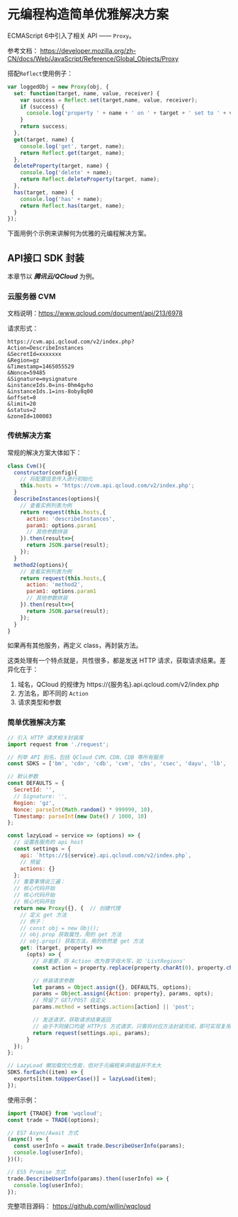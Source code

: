 # 元编程构造简单优雅解决方案

ECMAScript 6中引入了相关 API —— `Proxy`。

参考文档： <https://developer.mozilla.org/zh-CN/docs/Web/JavaScript/Reference/Global_Objects/Proxy>

搭配`Reflect`使用例子：

```js
var loggedObj = new Proxy(obj, {
  set: function(target, name, value, receiver) {
    var success = Reflect.set(target,name, value, receiver);
    if (success) {
      console.log('property ' + name + ' on ' + target + ' set to ' + value);
    }
    return success;
  },
  get(target, name) {
    console.log('get', target, name);
    return Reflect.get(target, name);
  },
  deleteProperty(target, name) {
    console.log('delete' + name);
    return Reflect.deleteProperty(target, name);
  },
  has(target, name) {
    console.log('has' + name);
    return Reflect.has(target, name);
  }
});
```

下面用例个示例来讲解何为优雅的元编程解决方案。

## API接口 SDK 封装

本章节以 ***腾讯云/QCloud*** 为例。

### 云服务器 CVM

文档说明：<https://www.qcloud.com/document/api/213/6978>

请求形式：

```
https://cvm.api.qcloud.com/v2/index.php?
Action=DescribeInstances
&SecretId=xxxxxxx
&Region=gz
&Timestamp=1465055529
&Nonce=59485
&Signature=mysignature
&instanceIds.0=ins-0hm4gvho
&instanceIds.1=ins-8oby8q00
&offset=0
&limit=20
&status=2
&zoneId=100003
```

### 传统解决方案

常规的解决方案大体如下：

```js
class Cvm(){
  constructor(config){ 
    // 将配置信息传入进行初始化
    this.hosts = 'https://cvm.api.qcloud.com/v2/index.php';
  }
  describeInstances(options){
    // 查看实例列表为例
    return request(this.hosts,{
      action: 'describeInstances',
      param1: options.param1
      // 其他参数拼装
    }).then(result=>{
      return JSON.parse(result);
    });
  }
  method2(options){
    // 查看实例列表为例
    return request(this.hosts,{
      action: 'method2',
      param1: options.param1
      // 其他参数拼装
    }).then(result=>{
      return JSON.parse(result);
    });
  }
}
```

如果再有其他服务，再定义 class，再封装方法。

这类处理有一个特点就是，共性很多，都是发送 HTTP 请求，获取请求结果。差异化在于：

1. 域名，QCloud 的规律为 https://{服务名}.api.qcloud.com/v2/index.php
2. 方法名，即不同的 `Action`
3. 请求类型和参数

### 简单优雅解决方案

```js
// 引入 HTTP 请求相关封装库
import request from './request';

// 列举 API 别名，包括 QCloud CVM、CDN、CDB 等所有服务
const SDKS = ['bm', 'cdn', 'cdb', 'cvm', 'cbs', 'csec', 'dayu', 'lb', 'monitor', 'scaling', 'sqlserver', 'redis', 'cmem', 'trade', 'tdsql', 'vpc', 'wenzhi', 'yunsou'];

// 默认参数
const DEFAULTS = {
  SecretId: '',
  // Signature: '',
  Region: 'gz',
  Nonce: parseInt(Math.random() * 999999, 10),
  Timestamp: parseInt(new Date() / 1000, 10)
};

const lazyLoad = service => (options) => {
  // 设置各服务的 api host
  const settings = {
    api: `https://${service}.api.qcloud.com/v2/index.php`,
    // 预留
    actions: {}
  };
  // 重要事情说三遍：
  // 核心代码开始
  // 核心代码开始
  // 核心代码开始
  return new Proxy({}, {  // 创建代理
    // 定义 get 方法
    // 例子：
    // const obj = new Obj();
    // obj.prop 获取属性，用的 get 方法
    // obj.prop() 获取方法，用的依然是 get 方法
    get: (target, property) => 
      (opts) => {
        // 非重要，将 Action 改为首字母大写，如 'ListRegions'
        const action = property.replace(property.charAt(0), property.charAt(0).toUpperCase());

        // 拼装请求参数
        let params = Object.assign({}, DEFAULTS, options);
        params = Object.assign({Action: property}, params, opts);
        // 预留了 GET/POST 自定义
        params.method = settings.actions[action] || 'post';

        // 发送请求，获取请求结果返回
        // 由于不同接口均是 HTTP/S 方式请求，只需将对应方法封装完成，即可实现复用
        return request(settings.api, params);
      }
  });
};

// LazyLoad 懒加载优化性能，但对于元编程来讲收益并不太大
SDKS.forEach((item) => {
  exports[item.toUpperCase()] = lazyLoad(item);
});
```

使用示例：

```js
import {TRADE} from 'wqcloud';
const trade = TRADE(options);

// ES7 Async/Await 方式
(async() => {
  const userInfo = await trade.DescribeUserInfo(params);
  console.log(userInfo);
})();

// ES5 Promise 方式
trade.DescribeUserInfo(params).then((userInfo) => {
  console.log(userInfo);
});
```

完整项目源码： <https://github.com/willin/wqcloud>

